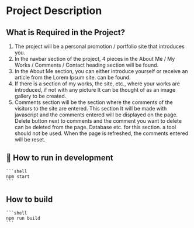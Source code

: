 # Project Description

## What is Required in the Project?

1. The project will be a personal promotion / portfolio site that introduces you.
2. In the navbar section of the project, 4 pieces in the About Me / My Works / Comments / Contact heading
    section will be found.
3. In the About Me section, you can either introduce yourself or receive an article from the Lorem Ipsum site.
can be found.
4. If there is a section of my works, the site, etc., where your works are introduced, if not with any picture
It can be thought of as an image gallery to be created.
5. Comments section will be the section where the comments of the visitors to the site are entered. This section
It will be made with javascript and the comments entered will be displayed on the page. Delete button next to comments
and the comment you want to delete can be deleted from the page. Database etc. for this section. a tool
should not be used. When the page is refreshed, the comments entered will be reset.

## 🚀 How to run in development

    ```shell
    npm start
    ```

## How to build

    ```shell
    npm run build
    ```
